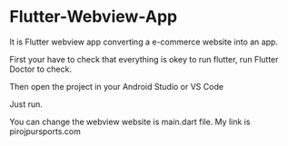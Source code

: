 # Flutter-Webview-App
It is Flutter webview app converting a e-commerce website into an app.


First your have to check that everything is okey to run flutter, run Flutter Doctor to check.

Then open the project in your Android Studio or VS Code

Just run.

You can change the webview website is main.dart file. My link is pirojpursports.com
